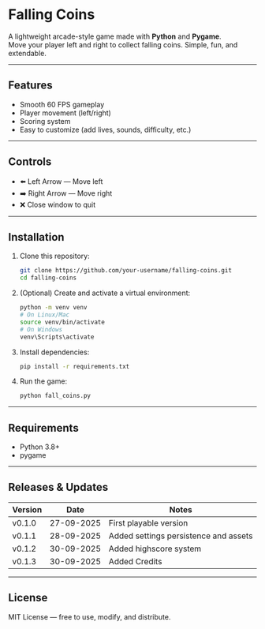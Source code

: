 # Falling Coins

A lightweight arcade-style game made with **Python** and **Pygame**.  
Move your player left and right to collect falling coins. Simple, fun, and extendable.

---

## Features
- Smooth 60 FPS gameplay
- Player movement (left/right)
- Scoring system
- Easy to customize (add lives, sounds, difficulty, etc.)

---

## Controls
- ⬅️ Left Arrow — Move left  
- ➡️ Right Arrow — Move right  
- ❌ Close window to quit  

---

## Installation

1. Clone this repository:
   ```bash
   git clone https://github.com/your-username/falling-coins.git
   cd falling-coins
   ```

2. (Optional) Create and activate a virtual environment:
   ```bash
   python -m venv venv
   # On Linux/Mac
   source venv/bin/activate
   # On Windows
   venv\Scripts\activate
   ```

3. Install dependencies:
   ```bash
   pip install -r requirements.txt
   ```

4. Run the game:
   ```bash
   python fall_coins.py
   ```

---

## Requirements
- Python 3.8+
- pygame

---

## Releases & Updates

| Version | Date       | Notes                                        |
|---------|------------|----------------------------------------------|
| v0.1.0  | 27-09-2025 | First playable version                       |
| v0.1.1  | 28-09-2025 | Added settings persistence and assets        |
| v0.1.2  | 30-09-2025 | Added highscore system                       |
| v0.1.3  | 30-09-2025 | Added Credits                                |

---

## License
MIT License — free to use, modify, and distribute.
